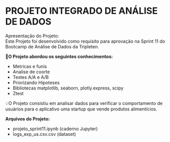 # PROJETO INTEGRADO DE ANÁLISE DE DADOS

Apresentação do Projeto:<br> Este Projeto foi desenvolvido como requisito para aprovação na Sprint 11 do Bootcamp de Análise de Dados da Tripleten.

**🧩O Projeto abordou os seguintes conhecimentos:**

- Metricas e funis
- Analise de coorte
- Testes A/A e A/B
- Priorizando Hipoteses
- Bibliotecas matplotlib, seaborn, plotly.express, scipy
- Ztest

💡O Projeto consistiu em analisar dados para verificar o comportamento de usuários para o aplicativo uma startup que vende produtos alimentícios.

**Arquivos do Projeto:**
- projeto_sprint11.ipynb (caderno Jupyter) 
- logs_exp_us.csv.csv (dataset)
